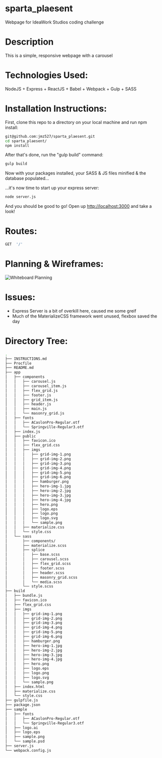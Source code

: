 # sparta_plaesent
Webpage for IdeaWork Studios coding challenge

# Description

This is a simple, responsive webpage with a carousel

# Technologies Used:

NodeJS + Express + ReactJS + Babel + Webpack + Gulp + SASS


# Installation Instructions:

First, clone this repo to a directory on your local machine and run npm install:

```sh
git@github.com:jmz527/sparta_plaesent.git
cd sparta_plaesent/
npm install
```

After that's done, run the "gulp build" command:

```sh
gulp build
```

Now with your packages installed, your SASS & JS files minified & the database populated...

...it's now time to start up your express server:

```sh
node server.js
```

And you should be good to go! Open up [http://localhost:3000](http://localhost:3000) and take a look!


# Routes:

```sh
GET  '/'
```

# Planning & Wireframes:

![Whiteboard Planning](http://i.imgur.com/FMrz8es.jpg)

# Issues:

- Express Server is a bit of overkill here, caused me some greif
- Much of the MaterializeCSS framework went unused, flexbox saved the day


# Directory Tree:

```sh
.
├── INSTRUCTIONS.md
├── Procfile
├── README.md
├── app
│   ├── components
│   │   ├── carousel.js
│   │   ├── carousel_item.js
│   │   ├── flex_grid.js
│   │   ├── footer.js
│   │   ├── grid_item.js
│   │   ├── header.js
│   │   ├── main.js
│   │   └── masonry_grid.js
│   ├── fonts
│   │   ├── ACaslonPro-Regular.otf
│   │   └── Springville-Regular3.otf
│   ├── index.js
│   ├── public
│   │   ├── favicon.ico
│   │   ├── flex_grid.css
│   │   ├── imgs
│   │   │   ├── grid-img-1.png
│   │   │   ├── grid-img-2.png
│   │   │   ├── grid-img-3.png
│   │   │   ├── grid-img-4.png
│   │   │   ├── grid-img-5.png
│   │   │   ├── grid-img-6.png
│   │   │   ├── hamburger.png
│   │   │   ├── hero-img-1.jpg
│   │   │   ├── hero-img-2.jpg
│   │   │   ├── hero-img-3.jpg
│   │   │   ├── hero-img-4.jpg
│   │   │   ├── hero.png
│   │   │   ├── logo.eps
│   │   │   ├── logo.png
│   │   │   ├── logo.svg
│   │   │   └── sample.png
│   │   ├── materialize.css
│   │   └── style.css
│   └── sass
│       ├── components/
│       ├── materialize.scss
│       ├── splice
│       │   ├── base.scss
│       │   ├── carousel.scss
│       │   ├── flex_grid.scss
│       │   ├── footer.scss
│       │   ├── header.scss
│       │   ├── masonry_grid.scss
│       │   └── media.scss
│       └── style.scss
├── build
│   ├── bundle.js
│   ├── favicon.ico
│   ├── flex_grid.css
│   ├── imgs
│   │   ├── grid-img-1.png
│   │   ├── grid-img-2.png
│   │   ├── grid-img-3.png
│   │   ├── grid-img-4.png
│   │   ├── grid-img-5.png
│   │   ├── grid-img-6.png
│   │   ├── hamburger.png
│   │   ├── hero-img-1.jpg
│   │   ├── hero-img-2.jpg
│   │   ├── hero-img-3.jpg
│   │   ├── hero-img-4.jpg
│   │   ├── hero.png
│   │   ├── logo.eps
│   │   ├── logo.png
│   │   ├── logo.svg
│   │   └── sample.png
│   ├── index.html
│   ├── materialize.css
│   └── style.css
├── gulpfile.js
├── package.json
├── sample
│   ├── fonts
│   │   ├── ACaslonPro-Regular.otf
│   │   └── Springville-Regular3.otf
│   ├── logo.ai
│   ├── logo.eps
│   ├── sample.png
│   └── sample.psd
├── server.js
└── webpack.config.js
```
